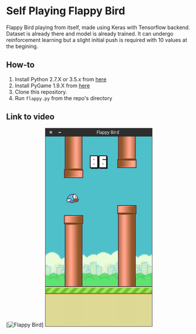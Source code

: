 Self Playing Flappy Bird
===============

Flappy Bird playing from itself, made using Keras with Tensorflow backend. Dataset is already there and model is already trained.
It can undergo reinforcement learning but a slight initial push is required with 10 values at the begining.

How-to
------

1. Install Python 2.7.X or 3.5.x from [here](https://www.python.org/download/releases/)
2. Install PyGame 1.9.X from [here](http://www.pygame.org/download.shtml)
3. Clone this repository.
4. Run `flappy.py` from the repo's directory



Link to video
-------------

[![Flappy Bird](https://www.youtube.com/watch?v=cGK9qheEiw0/screenshot1.jpg)]
![Flappy Bird](screenshot1.png)

[1]: http://www.pygame.org
